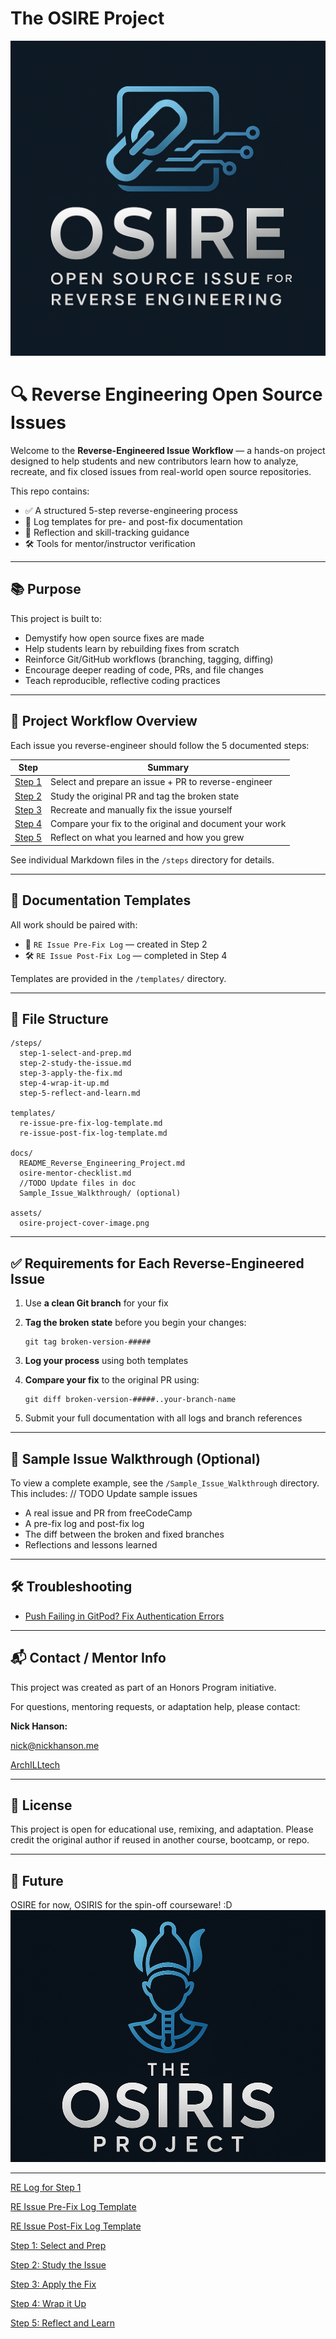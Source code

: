 # The OSIRE Project
![OSIRE Project Cover](./assets/osire-project-cover-image.png)

# 🔍 Reverse Engineering Open Source Issues

Welcome to the **Reverse-Engineered Issue Workflow** — a hands-on project designed to help students and new contributors learn how to analyze, recreate, and fix closed issues from real-world open source repositories.

This repo contains:

- ✅ A structured 5-step reverse-engineering process
- 📄 Log templates for pre- and post-fix documentation
- 🧠 Reflection and skill-tracking guidance
- 🛠️ Tools for mentor/instructor verification

---

## 📚 Purpose

This project is built to:

- Demystify how open source fixes are made
- Help students learn by rebuilding fixes from scratch
- Reinforce Git/GitHub workflows (branching, tagging, diffing)
- Encourage deeper reading of code, PRs, and file changes
- Teach reproducible, reflective coding practices

---

## 🧭 Project Workflow Overview

Each issue you reverse-engineer should follow the 5 documented steps:

| **Step** | **Summary** |
| --- | --- |
| [Step 1](/steps/step-1-select-and-prep.md) | Select and prepare an issue + PR to reverse-engineer |
| [Step 2](/steps/step-2-study-the-issue.md) | Study the original PR and tag the broken state |
| [Step 3](/steps/step-3-apply-the-fix.md) | Recreate and manually fix the issue yourself |
| [Step 4](/steps/step-4-wrap-it-up.md) | Compare your fix to the original and document your work |
| [Step 5](/steps/step-5-reflect-and-learn.md) | Reflect on what you learned and how you grew |

See individual Markdown files in the `/steps` directory for details.

---

## 📝 Documentation Templates

All work should be paired with:

- 📌 `RE Issue Pre-Fix Log` — created in Step 2
- 🛠 `RE Issue Post-Fix Log` — completed in Step 4

Templates are provided in the `/templates/` directory.

---

## 📁 File Structure

```
/steps/
  step-1-select-and-prep.md
  step-2-study-the-issue.md
  step-3-apply-the-fix.md
  step-4-wrap-it-up.md
  step-5-reflect-and-learn.md

templates/
  re-issue-pre-fix-log-template.md
  re-issue-post-fix-log-template.md

docs/
  README_Reverse_Engineering_Project.md
  osire-mentor-checklist.md
  //TODO Update files in doc
  Sample_Issue_Walkthrough/ (optional)

assets/
  osire-project-cover-image.png
```

---

## ✅ Requirements for Each Reverse-Engineered Issue

1. Use **a clean Git branch** for your fix
2. **Tag the broken state** before you begin your changes:
    
    ```
    git tag broken-version-#####
    ```
    
3. **Log your process** using both templates
4. **Compare your fix** to the original PR using:
    
    ```
    git diff broken-version-#####..your-branch-name
    ```
    
5. Submit your full documentation with all logs and branch references

---

## 🧠 Sample Issue Walkthrough (Optional)

To view a complete example, see the `/Sample_Issue_Walkthrough` directory. This includes:
// TODO Update sample issues
- A real issue and PR from freeCodeCamp
- A pre-fix log and post-fix log
- The diff between the broken and fixed branches
- Reflections and lessons learned

---

## 🛠 Troubleshooting

- [Push Failing in GitPod? Fix Authentication Errors](./docs/gitpod-authentication-help.md)

---

## 📬 Contact / Mentor Info

This project was created as part of an Honors Program initiative.

For questions, mentoring requests, or adaptation help, please contact:

**Nick Hanson:**

[nick@nickhanson.me](mailto:nick@nickhanson.me)

[ArchILLtech](https://github.com/ArchILLtect)

---

## 🚀 License

This project is open for educational use, remixing, and adaptation. Please credit the original author if reused in another course, bootcamp, or repo.

---

## 🚀 Future

OSIRE for now, OSIRIS for the spin-off courseware! :D
![OSIRE Project Cover](./assets/osiris-project-cover-image.png)

---

[RE Log for Step 1](/logs/re-log-for-step-1.md)

[RE Issue Pre-Fix Log Template](/logs/re-issue-pre-fix-log-template.md)

[RE Issue Post-Fix Log Template](/logs/re-issue-post-fix-log-template.md)

[Step 1: Select and Prep](/steps/step-1-select-and-prep.md)

[Step 2: Study the Issue](/steps/step-2-study-the-issue.md)

[Step 3: Apply the Fix](/steps/step-3-apply-the-fix.md)

[Step 4: Wrap it Up](/steps/step-4-wrap-it-up.md)

[Step 5: Reflect and Learn](/steps/step-5-reflect-and-learn.md)